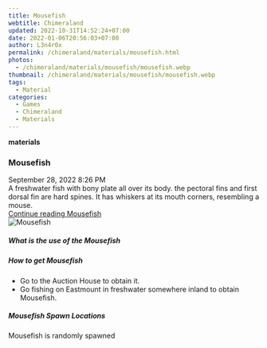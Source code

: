 ```yaml
---
title: Mousefish
webtitle: Chimeraland
updated: 2022-10-31T14:52:24+07:00
date: 2022-01-06T20:56:03+07:00
author: L3n4r0x
permalink: /chimeraland/materials/mousefish.html
photos:
  - /chimeraland/materials/mousefish/mousefish.webp
thumbnail: /chimeraland/materials/mousefish/mousefish.webp
tags:
  - Material
categories:
  - Games
  - Chimeraland
  - Materials
---
```


<section id="bootstrap-wrapper"><link rel="stylesheet" href="https://cdn.statically.io/gh/dimaslanjaka/Web-Manajemen/40ac3225/css/bootstrap-4.5-wrapper.css"/><div class="row g-0 border rounded overflow-hidden flex-md-row mb-4 shadow-sm position-relative"><div class="col p-4 d-flex flex-column position-static"><strong class="d-inline-block mb-2 text-success">materials</strong><h3 class="mb-0">Mousefish</h3><div class="mb-1 text-muted">September 28, 2022 8:26 PM</div><div class="mb-2 border p-1">A freshwater fish with bony plate all over its body. the pectoral fins and first dorsal fin are hard spines. It has whiskers at its mouth corners, resembling a mouse.</div><a href="#" class="stretched-link d-none">Continue reading Mousefish</a></div><div class="col-auto d-none d-lg-block"><img src="/chimeraland/materials/mousefish/mousefish.webp" alt="Mousefish"/></div></div><div class="row"><div class="col-lg-6 col-12 mb-2"><div class="card"><div class="card-body"><h5 class="card-title">What is the use of the Mousefish</h5><div class="card-text"><ul></ul></div></div></div></div><div class="col-lg-6 col-12 mb-2"><div class="card"><div class="card-body"><h5 class="card-title">How to get Mousefish</h5><div class="card-text"><ul><li>Go to the Auction House to obtain it.</li><li>Go fishing on Eastmount in freshwater somewhere inland to obtain Mousefish.</li></ul></div></div></div></div><div class="col-12 mb-2"><h5>Mousefish Spawn Locations</h5><p>Mousefish is randomly spawned</p></div></div></section>